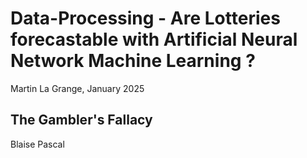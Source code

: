 # Data-Processing - Are Lotteries forecastable with Artificial Neural Network Machine Learning ?
Martin La Grange, January 2025

## The Gambler's Fallacy
Blaise Pascal 
